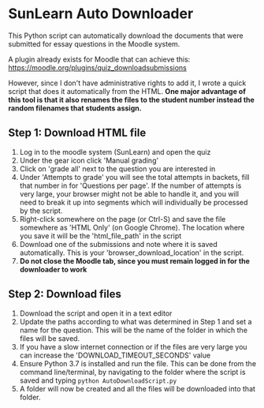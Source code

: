 # SunLearn Auto Downloader
This Python script can automatically download the documents that were submitted for essay questions in the Moodle system.

A plugin already exists for Moodle that can achieve this:
https://moodle.org/plugins/quiz_downloadsubmissions

However, since I don't have administrative rights to add it, I wrote a quick script that does it automatically from the HTML. <strong> One major advantage of this tool is that it also renames the files to the student number instead the random filenames that students assign.</strong>

<h2>Step 1: Download HTML file</h2>
<ol>
  <li>Log in to the moodle system (SunLearn) and open the quiz</li>
  <li>Under the gear icon click 'Manual grading'</li>
  <li>Click on 'grade all' next to the question you are interested in</li>
  <li>Under 'Attempts to grade' you will see the total attempts in backets, fill that number in for 'Questions per page'. If the number of attempts is very large, your browser might not be able to handle it, and you will need to break it up into segments which will individually be processed by the script.</li>
  <li>Right-click somewhere on the page (or Ctrl-S) and save the file somewhere as 'HTML Only' (on Google Chrome). The location where you save it will be the 'html_file_path' in the script</li>
  <li>Download one of the submissions and note where it is saved automatically. This is your 'browser_download_location' in the script.</li>
  <li><strong>Do not close the Moodle tab, since you must remain logged in for the downloader to work</strong></li>
</ol>

<h2>Step 2: Download files</h2>
<ol>
   <li>Download the script and open it in a text editor</li>
  <li>Update the paths according to what was determined in Step 1 and set a name for the question. This will be the name of the folder in which the files will be saved.</li>
  <li>If you have a slow internet connection or if the files are very large you can increase the 'DOWNLOAD_TIMEOUT_SECONDS' value</li><li>Ensure Python 3.7 is installed and run the file. This can be done from the command line/terminal, by navigating to the folder where the script is saved and typing <code>python AutoDownloadScript.py</code></li>
  <li>A folder will now be created and all the files will be downloaded into that folder.</li>
  
</ol>
